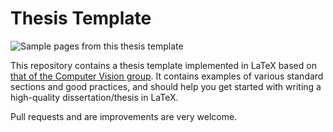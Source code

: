 # Thesis Template

![Sample pages from this thesis template](https://cs.swansea.ac.uk/~cssimonr/projects/thesis-template/thumbnail.png "Sample pages from this thesis template")

This repository contains a thesis template implemented in LaTeX based on [that of the Computer Vision group](https://github.com/CS-Swansea/Computer-Vision-and-Machine-Learning-Wiki/tree/master/thesis-templates).
It contains examples of various standard sections and good practices, and should help you get started with writing a high-quality dissertation/thesis in LaTeX.

Pull requests and are improvements are very welcome.
